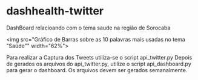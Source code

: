 # dashhealth-twitter
DashBoard relacioando com o tema saude na região de Sorocaba

<img src="Gráfico de Barras sobre as 10 palavras mais usadas no tema "Saúde"" width="62%">

Para realizar a Captura dos Tweets utiliza-se o script api_twitter.py
Depois de gerados os arquivos do api_twitter.py, utilize o script api_dashboard.py para gerar o dashboard.
Os arquivos devem ser gerados semanalmente.
